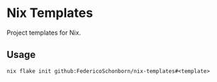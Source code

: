 # Nix Templates

Project templates for Nix.

## Usage

```shell
nix flake init github:FedericoSchonborn/nix-templates#<template>
```
